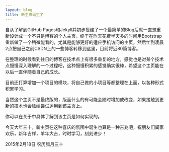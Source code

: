 ```yaml
---
layout: blog
title: 新主页诞生了
---
```

自从了解到GitHub Pages和Jekyll并初步搭建了一个最简单的Blog后就一直想重新设计成一个不只是博客的个人主页，终于在昨天花费半天多的时间用Bootstrap重新做了一个稍微能看的，尤其是能够更好的适应手机访问的主页，然后忙到凌晨2点把自己之前CSDN上的一些博客转移到这里，目前将近80篇博客。

在整理的时候看到往日的博客在技术点上有很多重复的地方，感觉也是对某个技术点慢慢深入理解的一个过程吧，这种慢慢积累的感觉确实很棒，希望这个主页能在以后一直伴随着自己的成长。

目前还打算增加一个项目的模块，将自己做的小项目等都整理在上面，以各种形式积累学习。

当然这个主页不是最终版的，版面什么的有可能会随时增加或改变，如果接触到更新的技术也会陆续尝试运用到该主页上。

你可以在关于中具体了解到该主页是如何实现的。

今天大年三十，新主页在这种喜庆的氛围中诞生也算是一种吉兆吧，祝朋友们阖家欢乐，新年吉祥，羊年大吉，时时学习，刻刻进步！

2015年2月18日
农历腊月三十